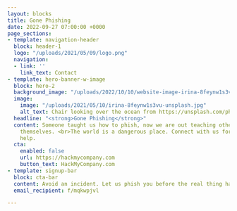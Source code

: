 ```yaml
---
layout: blocks
title: Gone Phishing
date: 2022-09-27 07:00:00 +0000
page_sections:
- template: navigation-header
  block: header-1
  logo: "/uploads/2021/05/09/logo.png"
  navigation:
  - link: ''
    link_text: Contact
- template: hero-banner-w-image
  block: hero-2
  background_image: "/uploads/2022/10/10/website-image-irina-8feynw1s3vu-unsplash.html"
  image:
    image: "/uploads/2021/05/10/irina-8feynw1s3vu-unsplash.jpg"
    alt_text: Chair looking over the ocean from https://unsplash.com/photos/8feynW1s3VU
  headline: "<strong>Gone Phishing</strong>"
  content: Someone taught us how to phish, now we are out teaching others to protect
    themselves. <br>The world is a dangerous place. Connect with us for cybersecurity
    help.
  cta:
    enabled: false
    url: https://hackmycompany.com
    button_text: HackMyCompany.com
- template: signup-bar
  block: cta-bar
  content: Avoid an incident. Let us phish you before the real thing happens.
  email_recipient: f/mqkwpjvl

---
```

